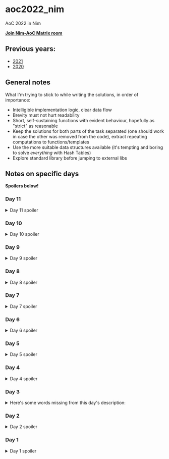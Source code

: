 # aoc2022_nim
AoC 2022 in Nim

**[Join Nim-AoC Matrix room](https://matrix.to/#/%23nim-aoc%3Amatrix.org?via=matrix.org&via=envs.net&via=t2bot.io)**

## Previous years:
 - [2021](https://github.com/ZoomRmc/aoc2021_nim)
 - [2020](https://github.com/ZoomRmc/aoc2020_nim)

## General notes
What I'm trying to stick to while writing the solutions, in order of importance:
 - Intelligible implementation logic, clear data flow
 - Brevity must not hurt readability
 - Short, self-sustaining functions with evident behaviour, hopefully as "strict" as reasonable
 - Keep the solutions for both parts of the task separated (one should work in case the other was removed from the code), extract repeating computations to functions/templates
 - Use the more suitable data structures available (it's tempting and boring to solve *everything* with Hash Tables)
 - Explore standard library before jumping to external libs

## Notes on specific days
**Spoilers below!**

### Day 11
<details>
<summary>Day 11 spoiler</summary>
As is common for AoC, this would be a nice task, if not for tedious parsing, especially considering I manage to forget how Pegs work during the year! Keeping a lambda in an object and using bool-indexed array is very satisfying.
</details>

### Day 10
<details>
<summary>Day 10 spoiler</summary>
Again I opt for separating parsing and executing commands. The fact it's easier to reason about the bugs this way is a bonus.
</details>

### Day 9
<details>
<summary>Day 9 spoiler</summary>
Nothing unusual, this day favours separating primitive routines into their own procedures and writing clean simple logic.
</details>

### Day 8
<details>
<summary>Day 8 spoiler</summary>
Again, no-tricks imperative code with branching, loops in breaks in my initial solution.
</details>

### Day 7
<details>
<summary>Day 7 spoiler</summary>
We could get the total sizes for each folder while parsing, but I opted for building a clean proper filesystem while parsing and walking it for the first part. Not much reason to change it for the second.
</details>

### Day 6
<details>
<summary>Day 6 spoiler</summary>
The day where easy beats smart.
</details>

### Day 5
<details>
<summary>Day 5 spoiler</summary>

Parsing the initial state is the hard part. My initial solution for this is as imperative as it is ugly, but at least it's one pass over the input. Actual execution is a no-brainer.
</details>

### Day 4
<details>
<summary>Day 4 spoiler</summary>

No real twist here, just have to be careful when considering *edge* cases, especially for overlapping.
</details>

### Day 3
<details>
<summary>Here's some words missing from this day's description: </summary>

> the Elves are divided into **distinct non-intersecting** groups of three

I almost thought it's going to be a combinatorial hell! Otherwise, `system:set` make it a breeze.
</details>

### Day 2
<details>
<summary>Day 2 spoiler</summary>
You can spend a lot of time juggling modular ops and end up with an impenetrable and bug-prone code. Just make a neat LUT! Both solutions provided.
</details>

### Day 1
<details>
<summary>Day 1 spoiler</summary>
Using provided `sort`/`sorted` routines is just lazy! Manual branching is absolutely fine, but a generalized routine to keep track of biggest numbers in an array may come handy later.
</details>
